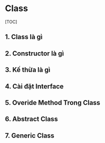 # Class

[TOC]

## 1. Class là gì 



## 2. Constructor là gì 



## 3. Kế thừa là gì 



## 4. Cài đặt Interface 



## 5. Overide Method Trong Class 



## 6. Abstract Class 



## 7. Generic Class